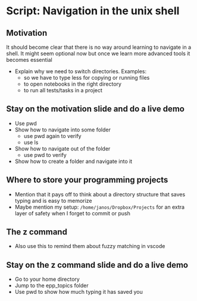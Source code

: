 # Script: Navigation in the unix shell

## Motivation

It should become clear that there is no way around learning to navigate in a shell. It
might seem optional now but once we learn more advanced tools it becomes essential

- Explain why we need to switch directories. Examples:
  - so we have to type less for copying or running files
  - to open notebooks in the right directory
  - to run all tests/tasks in a project

## Stay on the motivation slide and do a live demo

- Use pwd
- Show how to navigate into some folder
  - use pwd again to verify
  - use ls
- Show how to navigate out of the folder
  - use pwd to verify
- Show how to create a folder and navigate into it

## Where to store your programming projects

- Mention that it pays off to think about a directory structure that saves typing and is
  easy to memorize
- Maybe mention my setup: `/home/janos/Dropbox/Projects` for an extra layer of safety
  when I forget to commit or push

## The z command

- Also use this to remind them about fuzzy matching in vscode

## Stay on the z command slide and do a live demo

- Go to your home directory
- Jump to the epp_topics folder
- Use pwd to show how much typing it has saved you
